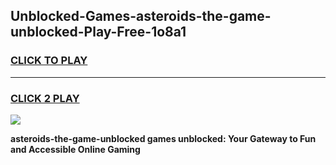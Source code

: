 
## Unblocked-Games-asteroids-the-game-unblocked-Play-Free-1o8a1
<h3>
<a href="https://premium76.site?title=asteroids-the-game-unblocked&ref=23A">CLICK TO PLAY</a></h3>
<hr>

<h3>
<a href="https://premium76.site?title=asteroids-the-game-unblocked&ref=23A">CLICK 2 PLAY</a>
  
</h3>

<a href="https://premium76.site?title=asteroids-the-game-unblocked&ref=23A"><img src="https://clearcache.store/games.png"></a>


**asteroids-the-game-unblocked games unblocked: Your Gateway to Fun and Accessible Online Gaming**
